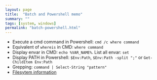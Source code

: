 ```yaml
---
layout: page
title:  "Batch and Powershell memo"
summary: ""
tags: [system, windows]
permalink: "batch-powershell.html"
---
```


* Execute a cmd command in Powershell: `cmd /c where command`
* Equivalent of `whereis` in CMD: `where command`
* Display envar in CMD: `echo %VAR_NAME%`. List all envar: `set`
* Display PATH in Powershell: `$Env:Path`, `$Env:Path -split ";"` or `Get-ChildItem Env:Path`
* Grepping: `command | Select-String "pattern"`
* [Filesytem information](https://www.windows-commandline.com/file-system-command-fsutil-fsinfo/)